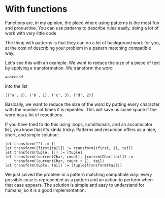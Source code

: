 # With functions

Functions are, in my opinion, the place where using patterns is the most fun and productive. You can use patterns to describe rules easily, doing a lot of work with very little code.

The thing with patterns is that they can do a lot of background work for you, at the cost of describing your problem in a pattern matching compatible way.

Let's see this with an example. We want to reduce the size of a piece of text by applying a transformation. We transform the word

```aabcccdd```

into the list

```[('a', 2), ('b', 1), ('c', 3), ('d', 2)]```

Basically, we want to reduce the size of the word by putting every character with the number of times it is repeated. This will save us some space if the word has a lot of repetitions.

If you have tried to do this using loops, conditionals, and an accumulator list, you know that it's kinda tricky. Patterns and recursion offers us a nice, short, and simple solution:

```
let transform("") := []
let transform([first|tail]) := transform((first, 1), tail)
let transform(tuple, []) := [tuple]
let transform((currentChar, count), [currentChar|tail]) :=
    transform((currentChar, count + 1), tail)
let transform(tuple, tail) := [tuple|transform(tail)]
```

We just solved the problem in a pattern matching compatible way: every possible case is represented as a pattern and an action to perform when that case appears. The solution is simple and easy to understand for humans, so it is a good implementation.
